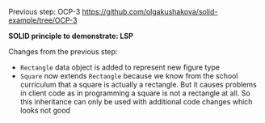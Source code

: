 Previous step: OCP-3 https://github.com/olgakushakova/solid-example/tree/OCP-3

**SOLID principle to demonstrate: LSP**

Changes from the previous step:
- `Rectangle` data object is added to represent new figure type
- `Square` now extends `Rectangle` because we know from the school curriculum that a square is actually a rectangle. But it causes problems in client code as in programming a square is not a rectangle at all. So this inheritance can only be used with additional code changes which looks not good